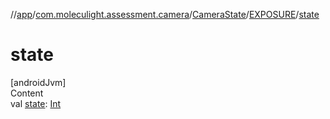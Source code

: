 //[app](../../../../index.md)/[com.moleculight.assessment.camera](../../index.md)/[CameraState](../index.md)/[EXPOSURE](index.md)/[state](state.md)



# state  
[androidJvm]  
Content  
val [state](state.md): [Int](https://kotlinlang.org/api/latest/jvm/stdlib/kotlin/-int/index.html)  



